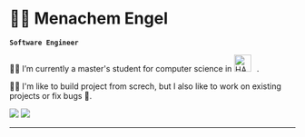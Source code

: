 # 👨‍💻 Menachem Engel 

**`Software Engineer`**

👨‍🎓 I’m currently a master's student for computer science in <a href="https://hac.ac.il/"> <img alt="HAC" width="30px" style="padding-right:10px;" src="https://upload.wikimedia.org/wikipedia/en/8/8e/Hadassah_New_Logo.png"/></a>.

👷‍♂️ I'm like to build project from screch, but I also like to work on existing projects or fix bugs 🦗.


<a href="menachemengel26@gmail.com"> <img src="https://custom-icon-badges.demolab.com/badge/-My Emaile-FF0000?style=for-the-badge&logo=mail&logoColor=white"/></a>  <a href="https://www.linkedin.com/in/menachem-engel-73a533b0"> <img src="https://custom-icon-badges.demolab.com/badge/-My LinkdIn-blue?style=for-the-badge&logo=linkedin&logoColor=white"/></a>


<hr/>

  
<!--
**MenachemEngel/MenachemEngel** is a ✨ _special_ ✨ repository because its `README.md` (this file) appears on your GitHub profile.

Here are some ideas to get you started:

- 🔭 I’m currently working on ...
- 🌱 I’m currently learning ...
- 👯 I’m looking to collaborate on ...
- 🤔 I’m looking for help with ...
- 💬 Ask me about ...
- 📫 How to reach me: ...
- 😄 Pronouns: ...
- ⚡ Fun fact: ...
-->
